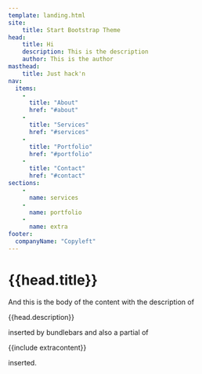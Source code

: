 ```yaml
---
template: landing.html
site:
    title: Start Bootstrap Theme
head:
    title: Hi
    description: This is the description
    author: This is the author
masthead:
    title: Just hack'n
nav:
  items:
    -
      title: "About"
      href: "#about"
    -
      title: "Services"
      href: "#services"
    -
      title: "Portfolio"
      href: "#portfolio"
    -
      title: "Contact"
      href: "#contact"
sections:
    - 
      name: services
    - 
      name: portfolio
    -
      name: extra
footer:
  companyName: "Copyleft"
---
```


# {{head.title}} 

And this is the body of the content with the description of 

{{head.description}} 

inserted by bundlebars and also a partial of 

{{include extracontent}}

inserted.
